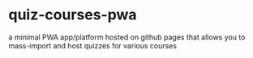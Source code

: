 # quiz-courses-pwa
a minimal PWA app/platform hosted on github pages that allows you to mass-import and host quizzes for various courses
